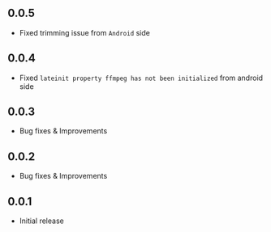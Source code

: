 ## 0.0.5

* Fixed trimming issue from `Android` side

## 0.0.4

* Fixed `lateinit property ffmpeg has not been initialized` from android side

## 0.0.3

* Bug fixes & Improvements

## 0.0.2

* Bug fixes & Improvements

## 0.0.1

* Initial release
